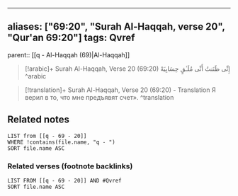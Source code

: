 
---
aliases: ["69:20", "Surah Al-Haqqah, verse 20", "Qur'an 69:20"]
tags: Qvref
---

parent:: [[q - Al-Haqqah (69)|Al-Haqqah]]

> [!arabic]+ Surah Al-Haqqah, Verse 20 (69:20)
> <span class="quran-arabic">إِنِّى ظَنَنتُ أَنِّى مُلَـٰقٍ حِسَابِيَهْ</span>
^arabic

> [!translation]+ Surah Al-Haqqah, Verse 20 (69:20) - Translation
> Я верил в то, что мне предъявят счет».
^translation



## Related notes
```dataview
LIST from [[q - 69 - 20]]
WHERE !contains(file.name, "q - ")
SORT file.name ASC
```

### Related verses (footnote backlinks)
```dataview
LIST FROM [[q - 69 - 20]] AND #Qvref
SORT file.name ASC
```

